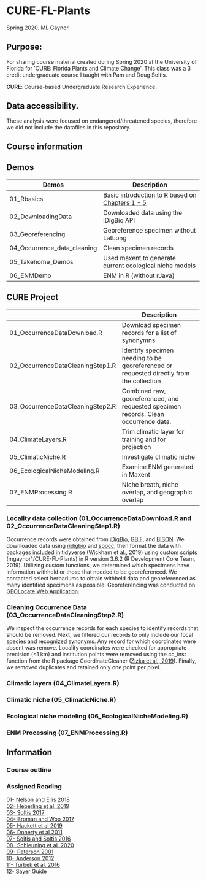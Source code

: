# CURE-FL-Plants
Spring 2020. 
ML Gaynor. 

## **Purpose**:   
For sharing course material created during Spring 2020 at the University of Florida for 'CURE: Florida Plants and Climate Change'. This class was a 3 credit undergraduate course I taught with Pam and Doug Soltis.

**CURE**: Course-based Undergraduate Research Experience.  

## Data accessibility. 
These analysis were focused on endangered/threatened species, therefore we did not include the datafiles in this repository. 


## Course information    

## Demos
| Demos | Description |
| ---------- | -------------------- |
| 01_Rbasics | Basic introduction to R based on [Chapters 1 - 5](https://datacarpentry.org/R-ecology-lesson/index.html) |
| 02_DownloadingData |Downloaded data using the iDigBio API |
| 03_Georeferencing |Georeference specimen without LatLong |
| 04_Occurrence_data_cleaning | Clean specimen records |
| 05_Takehome_Demos | Used maxent to generate current ecological niche models |
| 06_ENMDemo | ENM in R (without rJava) |

## CURE Project
| | Description |
| ---------- | -------------------- |
| 01_OccurrenceDataDownload.R | Download specimen records for a list of synonymns |
| 02_OccurrenceDataCleaningStep1.R| Identify specimen needing to be georeferenced or requested directly from the collection |
| 03_OccurrenceDataCleaningStep2.R| Combined raw, georeferenced, and requested specimen records. Clean occurrence data. |
| 04_ClimateLayers.R| Trim climatic layer for training and for projection |
| 05_ClimaticNiche.R| Investigate climatic niche |
| 06_EcologicalNicheModeling.R| Examine ENM generated in Maxent |
| 07_ENMProcessing.R| Niche breath, niche overlap, and geographic overlap |

### Locality data collection (01_OccurrenceDataDownload.R and 02_OccurrenceDataCleaningStep1.R)
Occurrence records were obtained from [iDigBio](https://www.idigbio.org), [GBIF](https://www.gbif.org), and [BISON](https://bison.usgs.gov). We downloaded data using [ridigbio](https://github.com/iDigBio/ridigbio) and [spocc](https://github.com/ropensci/spocc), then format the data with packages included in tidyverse (Wickham et al., 2019) using custom scripts (mgaynor1/CURE-FL-Plants) in R version 3.6.2 (R Development Core Team, 2019). Utilizing custom functions, we determined which specimens have information withheld or those that needed to be georeferenced. We contacted select herbariums to obtain withheld data and georeferenced as many identified specimens as possible. Georeferencing was conducted on [GEOLocate Web Application](http://www.geo-locate.org/web/WebGeoref.aspx).  
  
### Cleaning Occurrence Data (03_OccurrenceDataCleaningStep2.R)
We inspect the occurrence records for each species to identify records that should be removed. Next, we filtered our records to only include our focal species and recognized synonyms. Any record for which coordinates were absent was remove. Locality coordinates were checked for appropriate precision (<1 km) and institution points were removed using the cc_inst function from the R package CoordinateCleaner ([Zizka et al., 2019](https://doi.org/10.1111/2041-210X.13152)). Finally, we removed duplicates and retained only one point per pixel.   

### Climatic layers (04_ClimateLayers.R)

### Climatic niche (05_ClimaticNiche.R)

### Ecological niche modeling (06_EcologicalNicheModeling.R)

### ENM Processing (07_ENMProcessing.R)
   
## Information
### Course outline

### Assigned Reading
[01- Nelson and Ellis 2018](http://dx.doi.org/10.1098/rstb.2017.0391)   
[02- Heberling et al. 2019](https://doi.org/10.1093/biosci/biz094)   
[03- Soltis 2017](https://doi.org/10.3732/ajb.1700281)   
[04- Broman and Woo 2017](https://doi.org/10.1080/00031305.2017.1375989)   
[05- Hackett et al 2019](https://doi.org/10.1002/aps3.11310)   
[06- Doherty et al 2011](https://doi.org/10.1111/j.1467-9671.2011.01290.x)   
[07- Soltis and Soltis 2016](https://doi.org/10.1016/j.pld.2016.12.001)   
[08- Schleuning et al. 2020](https://doi.org/10.1016/j.tree.2019.12.010)   
[09- Peterson 2001](https://doi.org/10.1093/condor/103.3.599)   
[10- Anderson 2012](https://doi.org/10.1111/j.1749-6632.2011.06440.x)   
[11- Turbek et al. 2016](https://esajournals.onlinelibrary.wiley.com/doi/full/10.1002/bes2.1258)   
[12- Sayer Guide](https://besjournals.onlinelibrary.wiley.com/hub/journal/13652435/journal-resources/guide-to-scientific-writing)   





